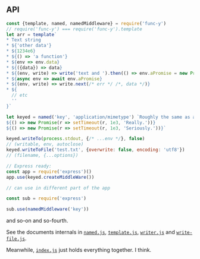 ## API

```javascript
const {template, named, namedMiddleware} = require('func-y')
// require('func-y') === require('func-y').template
let arr = template`
* Text string 
* ${'other data'} 
* ${1234e6} 
* ${() => 'a function'}
* ${env => env.data}
* ${({data}) => data}
* ${(env, write) => write('text and ').then(() => env.aPromise = new Promise(r => setTimeout(r,32, 'a promise')))}
* ${async env => await env.aPromise}
* ${(env, write) => write.next(/* err */ /*, data */)}
* ${
  // etc
  ''
}`

let keyed = named('key', 'application/mimetype') `Roughly the same as above.
${() => new Promise(r => setTimeout(r, 1e3, 'Really.'))}
${() => new Promise(r => setTimeout(r, 1e3, 'Seriously.'))}`

keyed.writeTo(process.stdout, {/* ...env */}, false) 
// (writable, env, autoclose)
keyed.writeToFile('test.txt', {overwrite: false, encoding: 'utf8'})
// (filename, {...options})

// Express ready:
const app = require('express')()
app.use(keyed.createMiddleWare())

// can use in different part of the app

const sub = require('express')

sub.use(namedMiddleware('key'))
```

and so-on and so-fourth.

See the documents internals in [`named.js`](./named.js), [`template.js`](./template.js), [`writer.js`](./writer.js) and [`write-file.js`](./write-file.js).

Meanwhile, [`index.js`](./index.js) just holds everything together. I think.
